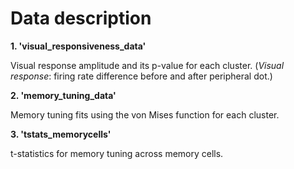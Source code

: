 <!DOCTYPE html>
<html>
    
<head>
    <h1>Data description</h1>
</head>

<body> 
<b>1. 'visual_responsiveness_data'</b>
<p>Visual response amplitude and its p-value for each cluster.
(<i>Visual response</i>: firing rate difference before and after peripheral dot.)</p>
</body>   

<body> 
<b>2. 'memory_tuning_data'</b>
<p>Memory tuning fits using the von Mises function for each cluster.</p>
</body>

<body>     
<b>3. 'tstats_memorycells'</b>
<p>t-statistics for memory tuning across memory cells.</p>
</body>

</html>
